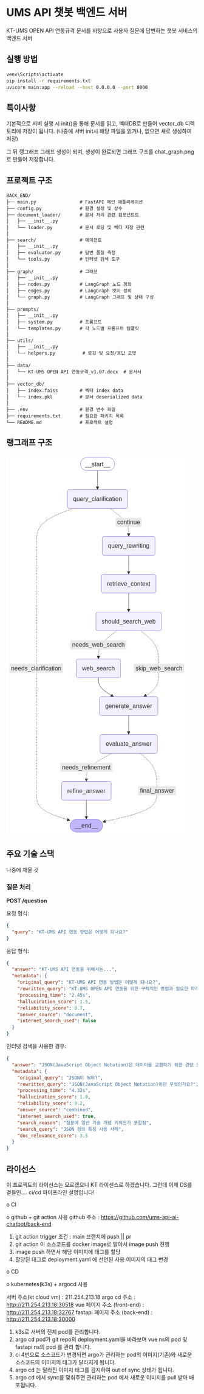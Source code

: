 # UMS API 챗봇 백엔드 서버

KT-UMS OPEN API 연동규격 문서를 바탕으로 
사용자 질문에 답변하는 챗봇 서비스의 백엔드 서버


## 실행 방법

```bash
venv\Scripts\activate 
pip install -r requirements.txt
uvicorn main:app --reload --host 0.0.0.0 --port 8000
```

## 특이사항

기본적으로 서버 실행 시 init()을 통해 문서를 읽고, 벡터DB로 만들어 vector_db 디렉토리에 저장이 됩니다. (나중에 서버 init시 해당 파일을 읽거나, 없으면 새로 생성하여 저장)

그 뒤 랭그래프 그래프 생성이 되며, 생성이 완료되면 그래프 구조를 chat_graph.png로 만들어 저장합니다. 


## 프로젝트 구조

```
BACK_END/
├── main.py                # FastAPI 메인 애플리케이션
├── config.py              # 환경 설정 및 상수
├── document_loader/       # 문서 처리 관련 컴포넌트트
│   ├── __init__.py
│   └── loader.py          # 문서 로딩 및 벡터 저장 관련
│
├── search/                # 에이전트
│   ├── __init__.py
│   ├── evaluator.py       # 답변 품질 측정
│   └── tools.py           # 인터넷 검색 도구
│
├── graph/                 # 그래프
│   ├── __init__.py
│   ├── nodes.py           # LangGraph 노드 정의
│   ├── edges.py           # LangGraph 엣지 정의
│   └── graph.py           # LangGraph 그래프 및 상태 구성
│
├── prompts/
│   ├── __init__.py
│   ├── system.py          # 프롬프트
│   └── templates.py       # 각 노드별 프롬프트 템플릿
│
├── utils/
│   ├── __init__.py
│   └── helpers.py          # 로깅 및 요청/응답 포맷
│
├── data/
│   └── KT-UMS OPEN API 연동규격_v1.07.docx  # 문서서
│
├── vector_db/
│   ├── index.faiss        # 벡터 index data
│   └── index.pkl          # 문서 deserialized data
│
├── .env                   # 환경 변수 파일
├── requirements.txt       # 필요한 패키지 목록
└── README.md              # 프로젝트 설명
```

## 랭그래프 구조
![랭그래프구조다](chat_graph.png)

## 주요 기술 스택
나중에 채울 것


### 질문 처리

**POST /question**

요청 형식:
```json
{
  "query": "KT-UMS API 연동 방법은 어떻게 되나요?"
}
```

응답 형식:
```json
{
  "answer": "KT-UMS API 연동을 위해서는...",
  "metadata": {
    "original_query": "KT-UMS API 연동 방법은 어떻게 되나요?",
    "rewritten_query": "KT-UMS OPEN API 연동을 위한 구체적인 방법과 필요한 파라미터는 무엇인가요?",
    "processing_time": "2.45s",
    "hallucination_score": 1.5,
    "reliability_score": 8.7,
    "answer_source": "document",
    "internet_search_used": false
  }
}
```

인터넷 검색을 사용한 경우:
```json
{
  "answer": "JSON(JavaScript Object Notation)은 데이터를 교환하기 위한 경량 포맷으로...",
  "metadata": {
    "original_query": "JSON이 뭐야?",
    "rewritten_query": "JSON(JavaScript Object Notation)이란 무엇인가요?",
    "processing_time": "4.32s",
    "hallucination_score": 1.0,
    "reliability_score": 9.2,
    "answer_source": "combined",
    "internet_search_used": true,
    "search_reason": "질문에 일반 기술 개념 키워드가 포함됨",
    "search_query": "JSON 정의 특징 사용 사례",
    "doc_relevance_score": 3.5
  }
}
```



## 라이선스

이 프로젝트의 라이선스는 모르겠으니 KT 라이센스로 하겠습니다. 그런데 이제 DS를 곁들인....
ci/cd 파이프라인 설명입니다!


o CI

o github + git action 사용
github 주소 : https://github.com/ums-api-ai-chatbot/back-end

1. git action trigger 조건 : main 브랜치에 push || pr
2. git action 이 소스코드를 docker image로 말아서 image push 진행
3. image push 하면서 해당 이미지에 태그를 할당
4. 할당된 태그로 deployment.yaml 에 선언된 사용 이미지의 태그 변경

o CD

o kubernetes(k3s) + argocd 사용

서버 주소(kt cloud vm) : 211.254.213.18
argo cd 주소 : http://211.254.213.18:30518
vue 페이지 주소 (front-end) : http://211.254.213.18:32767
fastapi 페이지 주소 (back-end) : http://211.254.213.18:30000

1. k3s로 서버의 전체 pod를 관리합니다.
2. argo cd pod가 git repo의 deployment.yaml을 바라보며 vue ns의 pod 및 fastapi ns의 pod 를 관리 합니다.
3. ci 4번으로 소스코드가 변경되면 argo가 관리하는 pod의 이미지(기존)와 새로운 소스코드의 이미지의 태그가 달라지게 됩니다.
4. argo cd 는 달라진 이미지 태그를 감지하여 out of sync 상태가 됩니다.
5. argo cd 에서 sync를 맟춰주면 관리하는 pod 에서 새로운 이미지를 pull  받아 배포됩니다.
